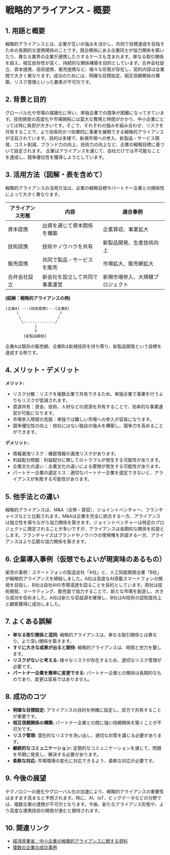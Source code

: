 # 戦略的アライアンス - 概要

## 1. 用語と概要

戦略的アライアンスとは、企業が互いの強みを活かし、共同で目標達成を目指すための長期的な提携関係のことです。競合関係にある企業同士が協力関係を築いたり、異なる業界の企業が連携したりするケースも含まれます。単なる取引関係を超え、相互依存性が高く、持続的な関係構築を目的としています。合弁会社設立、資本提携、技術提携、販売提携など、様々な形態が存在し、契約内容は企業間で大きく異なります。成功のためには、明確な目標設定、相互信頼関係の構築、リスク管理といった要素が不可欠です。


## 2. 背景と目的

グローバル化や市場の複雑化に伴い、単独企業での競争が困難になってきています。技術開発の高度化や市場開拓には莫大な費用と時間がかかり、中小企業にとっては特に負担が大きいです。そこで、それぞれの強みを組み合わせ、リスクを共有することで、より効率的かつ効果的に事業を展開できる戦略的アライアンスが注目されています。目的は多様で、新規市場への参入、新製品・サービス開発、コスト削減、ブランド力の向上、技術力の向上など、企業の戦略目標に基づいて設定されます。  企業はアライアンスを通じて、自社だけでは不可能なことを達成し、競争優位性を獲得しようとしています。


## 3. 活用方法（図解・表を含めて）

戦略的アライアンスの活用方法は、企業の戦略目標やパートナー企業との関係性によって大きく異なります。

| アライアンス形態 | 内容 | 適合事例 |
|---|---|---|
| 資本提携 | 出資を通じて資本関係を構築 | 企業買収、事業拡大 |
| 技術提携 | 技術やノウハウを共有 | 新製品開発、生産技術向上 |
| 販売提携 | 共同で製品・サービスを販売 | 市場拡大、販売網拡大 |
| 合弁会社設立 | 新会社を設立して共同で事業運営 | 新規市場参入、大規模プロジェクト |

**(図解：戦略的アライアンスの例)**

```
[企業A] ---(技術提携)---[企業B]
     \                  /
      \                /
       \--------------/
             |
             V
        [新製品開発]
```

企業Aは既存の販売網、企業Bは新規技術を持ち寄り、新製品開発という目標を達成する例です。


## 4. メリット・デメリット

**メリット:**

* リスク分散：リスクを複数企業で共有できるため、単独企業で事業を行うよりもリスクが低減されます。
* 資源共有：資金、技術、人材などの資源を共有することで、効率的な事業運営が可能になります。
* 市場参入障壁の克服：単独では難しい市場への参入が容易になります。
* 競争優位性の向上：他社にはない独自の強みを構築し、競争力を高めることができます。

**デメリット:**

* 情報漏洩リスク：機密情報の漏洩リスクがあります。
* 利益配分問題：利益配分に関してのトラブルが発生する可能性があります。
* 企業文化の違い：企業文化の違いによる摩擦が発生する可能性があります。
* パートナー企業の選定ミス：適切なパートナー企業を選定できないと、アライアンスが失敗する可能性があります。


## 5. 他手法との違い

戦略的アライアンスは、M&A（合併・買収）、ジョイントベンチャー、フランチャイズなどと比較されます。M&Aは企業を完全に統合する一方、アライアンスは独立性を保ちながら協力関係を築きます。ジョイントベンチャーは特定のプロジェクトに限定されることが多いですが、アライアンスは長期的な関係を前提とします。フランチャイズはブランドやノウハウの使用権を許諾する一方、アライアンスはより広範な協力関係を築きます。


## 6. 企業導入事例（仮想でもよいが現実味のあるもの）

架空の事例：スマートフォンの製造会社「A社」と、人工知能開発企業「B社」が戦略的アライアンスを締結しました。A社は高度なAI搭載スマートフォンの開発を目指し、B社は自社AIの市場浸透を図ることを目的としています。両社は技術開発、マーケティング、販売面で協力することで、新たな市場を創造し、大きな成功を収めました。A社は新たな収益源を確保し、B社はAI技術の認知度向上と顧客獲得に成功しました。


## 7. よくある誤解

* **単なる取引関係と混同:**  戦略的アライアンスは、単なる取引関係とは異なり、より深い関係を築きます。
* **すぐに大きな成果が出ると期待:**  戦略的アライアンスは、時間と労力を要します。
* **リスクがないと考える:**  様々なリスクが存在するため、適切なリスク管理が必要です。
* **パートナー企業を簡単に変更できる:**  パートナー企業との関係は長期的なものであり、変更は容易ではありません。


## 8. 成功のコツ

* **明確な目標設定:** アライアンスの目的を明確に設定し、双方で共有することが重要です。
* **相互信頼関係の構築:** パートナー企業との間に強い信頼関係を築くことが不可欠です。
* **リスク管理:**  潜在的なリスクを洗い出し、適切な対策を講じる必要があります。
* **継続的なコミュニケーション:**  定期的なコミュニケーションを通じて、問題を早期に発見し、解決する必要があります。
* **柔軟な対応:**  市場環境の変化に対応できるよう、柔軟な対応が必要です。


## 9. 今後の展望

テクノロジーの進化やグローバル化の加速により、戦略的アライアンスの重要性はますます高まると予想されます。特に、AI、IoT、ビッグデータなどの分野では、複数企業の連携が不可欠となります。今後、新たなアライアンス形態や、より高度な連携技術の開発が進むと期待されます。


## 10. 関連リンク

* [経済産業省：中小企業の戦略的アライアンスに関する資料](仮のリンク)
* [複数の企業の成功事例](仮のリンク)


